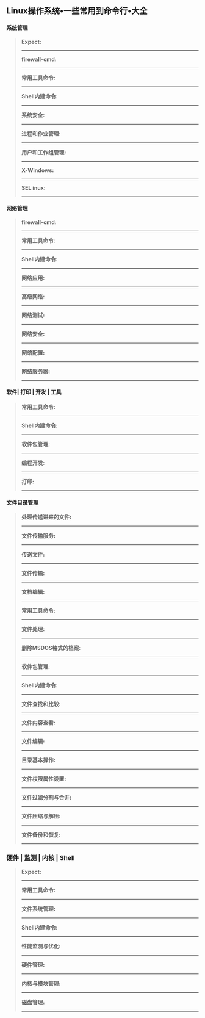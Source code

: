##                              Linux操作系统•一些常用到命令行•大全

#### **系统管理**

>**Expect:**
>
>----------------------------------------------------------------------------------------------------------------------------------------------------
>
>**firewall-cmd:**
>
>----------------------------------------------------------------------------------------------------------------------------------------------------
>
>**常用工具命令:**
>
>----------------------------------------------------------------------------------------------------------------------------------------------------
>
>**ShelI内建命令:**
>
>----------------------------------------------------------------------------------------------------------------------------------------------------
>
>**系统安全:**
>
>----------------------------------------------------------------------------------------------------------------------------------------------------
>
>**进程和作业管理:**
>
>----------------------------------------------------------------------------------------------------------------------------------------------------
>
>**用户和工作组管理:**
>
>----------------------------------------------------------------------------------------------------------------------------------------------------
>
>**X-Windows:**
>
>----------------------------------------------------------------------------------------------------------------------------------------------------
>
>**SEL inux:**
>
>----------------------------------------------------------------------------------------------------------------------------------------------------

#### 网络管理

> **firewall-cmd:**
>
> ----------------------------------------------------------------------------------------------------------------------------------------------------
>
> **常用工具命令:**
>
> ----------------------------------------------------------------------------------------------------------------------------------------------------
>
> **Shell内建命令:**
>
> ----------------------------------------------------------------------------------------------------------------------------------------------------
>
> **网络应用:**
>
> ----------------------------------------------------------------------------------------------------------------------------------------------------
>
> **高级网络:**
>
> ----------------------------------------------------------------------------------------------------------------------------------------------------
>
> **网络测试:**
>
> ----------------------------------------------------------------------------------------------------------------------------------------------------
>
> **网络安全:**
>
> ----------------------------------------------------------------------------------------------------------------------------------------------------
>
> **网络配置:**
>
> ----------------------------------------------------------------------------------------------------------------------------------------------------
>
> **网络服务器:**
>
> ----------------------------------------------------------------------------------------------------------------------------------------------------

#### 软件| 打印 | 开发 | 工具

>**常用工具命令:**
>
>----------------------------------------------------------------------------------------------------------------------------------------------------
>
>**Shell内建命令:**
>
>----------------------------------------------------------------------------------------------------------------------------------------------------
>
>**软件包管理:**
>
>----------------------------------------------------------------------------------------------------------------------------------------------------
>
>**编程开发:**
>
>----------------------------------------------------------------------------------------------------------------------------------------------------
>
>**打印:**
>
>----------------------------------------------------------------------------------------------------------------------------------------------------

#### 文件目录管理

>**处理传送进来的文件:**
>
>----------------------------------------------------------------------------------------------------------------------------------------------------
>
>**文件传输服务:**
>
>----------------------------------------------------------------------------------------------------------------------------------------------------
>
>**传送文件:**
>
>----------------------------------------------------------------------------------------------------------------------------------------------------
>
>**文件传输:**
>
>----------------------------------------------------------------------------------------------------------------------------------------------------
>
>**文档编辑:**
>
>----------------------------------------------------------------------------------------------------------------------------------------------------
>
>**常用工具命令:**
>
>----------------------------------------------------------------------------------------------------------------------------------------------------
>
>**文件处理:**
>
>----------------------------------------------------------------------------------------------------------------------------------------------------
>
>**删除MSDOS格式的档案:**
>
>----------------------------------------------------------------------------------------------------------------------------------------------------
>
>**软件包管理:**
>
>----------------------------------------------------------------------------------------------------------------------------------------------------
>
>**Shell内建命令:**
>
>----------------------------------------------------------------------------------------------------------------------------------------------------
>
>**文件查找和比较:**
>
>----------------------------------------------------------------------------------------------------------------------------------------------------
>
>**文件内容查看:**
>
>----------------------------------------------------------------------------------------------------------------------------------------------------
>
>**文件编辑:**
>
>----------------------------------------------------------------------------------------------------------------------------------------------------
>
>**目录基本操作:**
>
>----------------------------------------------------------------------------------------------------------------------------------------------------
>
>**文件权限属性设置:**
>
>----------------------------------------------------------------------------------------------------------------------------------------------------
>
>**文件过滤分割与合并:**
>
>----------------------------------------------------------------------------------------------------------------------------------------------------
>
>**文件压缩与解压:**
>
>----------------------------------------------------------------------------------------------------------------------------------------------------
>
>**文件备份和恢复:**
>
>----------------------------------------------------------------------------------------------------------------------------------------------------

### 硬件 | 监测 | 内核 | Shell

>**Expect:**
>
>----------------------------------------------------------------------------------------------------------------------------------------------------
>
>**常用工具命令:**
>
>----------------------------------------------------------------------------------------------------------------------------------------------------
>
>**文件系统管理:**
>
>----------------------------------------------------------------------------------------------------------------------------------------------------
>
>**Shell内建命令:**
>
>----------------------------------------------------------------------------------------------------------------------------------------------------
>
>**性能监测与优化:**
>
>----------------------------------------------------------------------------------------------------------------------------------------------------
>
>**硬件管理:**
>
>----------------------------------------------------------------------------------------------------------------------------------------------------
>
>**内核与模块管理:**
>
>----------------------------------------------------------------------------------------------------------------------------------------------------
>
>**磁盘管理:**
>
>----------------------------------------------------------------------------------------------------------------------------------------------------